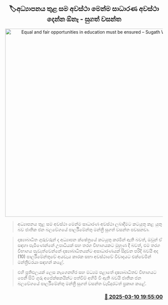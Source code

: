 <p align='center'><b><h2 align='center' title='Equal and fair opportunities in education must be ensured – Sugath Wasantha'>🏷අධ්‍යාපනය තුළ සම අවස්ථා මෙන්ම සාධාරණ අවස්ථා දෙන්න ඕනෑ - සුගත් වසන්ත</h2></b></p>
<p align='center'><img src='https://helakuru.sgp1.cdn.digitaloceanspaces.com/esana/images/lib/sugath-wasantha-parliment.jpg' width='600' alt='Equal and fair opportunities in education must be ensured – Sugath Wasantha'></p>

> අධ්‍යාපනය තුළ සම අවස්ථා මෙන්ම සාධාරණ අවස්ථා ලබාදීමට කටයුතු කළ යුතු බව ජාතික ජන බලවේගයේ පාර්ලිමේන්තු මන්ත්‍රී සුගත් වසන්ත පවසනවා.

> දෘෂ්‍යාබාධිත ගුරුවරුන් ද අධ්‍යාපන ක්ෂේත්‍රයේ කටයුතු කරමින් ඇති බවත්, ඔවුන් ඒ සඳහා පැමිණෙන්නේ උපාධියක් සහ තරග විභාගයකට මුහුණ දී බවත්, එම තරග විභාගය පැවැත්වෙන්නේ දෘෂ්‍යාබාධිතයන්ට අසාධාරණයක් සිදුවන පරිදි බවයි අද (10) පාර්ලිමේන්තුවේ අයවැය කාරක සභා අවස්ථාවේ විවාදයට එක්වෙමින් මන්ත්‍රීවරයා සඳහන් කළේ.

> එහි ප්‍රතිඵලයක් ලෙස නැගෙනහිර සහ මධ්‍යම පළාතේ දෘෂ්‍යාබාධිතව විභාගයට පෙනී සිටි ගුරු අපේක්ෂකයින්ට පත්වීම් අහිමි වී ඇති බවයි ජාතික ජන බලවේගයේ පාර්ලිමේන්තු මන්ත්‍රී සුගත් වසන්ත වැඩිදුරටත් ප්‍රකාශ කළේ. 



<h3 align='right'><a href='https://www.helakuru.lk/esana/p/108202/'>📅 2025-03-10 19:55:00</a></h3>
